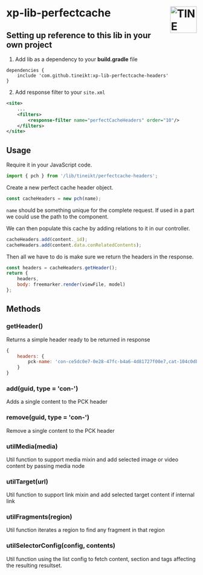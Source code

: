 # <a href="https://www.tine.no/"><img src="https://webfiles.tine.no/Logo/TINE-logo.svg" alt="TINE Logo" width="70" align="right"></a> xp-lib-perfectcache

## Setting up reference to this lib in your own project
1. Add lib as a dependency to your **build.gradle** file
```
dependencies {
	include 'com.github.tineikt:xp-lib-perfectcache-headers'
}
```

2. Add response filter to your `site.xml`
```xml
<site>
	...
	<filters>
		<response-filter name="perfectCacheHeaders" order="10"/>
	</filters>
</site>
```

## Usage
Require it in your JavaScript code.

```javascript
import { pch } from '/lib/tineikt/perfectcache-headers';
```

Create a new perfect cache header object.
```javascript
const cacheHeaders = new pch(name);
```
`name` should be something unique for the complete request. If used in a part we could use the path to the component.

We can then populate this cache by adding relations to it in our controller.
```javascript
cacheHeaders.add(content._id);
cacheHeaders.add(content.data.conRelatedContents);
```

Then all we have to do is make sure we return the headers in the response.

```javascript
const headers = cacheHeaders.getHeader();
return {
	headers,
	body: freemarker.render(viewFile, model)
};
```

## Methods

### getHeader()
Returns a simple header ready to be returned in response
```javascript
{
	headers: {
		pck-name: 'con-ce5dc0e7-0e28-47fc-b4a6-4d81727f00e7,cat-104c0db2-aa53-411c-8f6a-9213947d13d9'
	}
}
```

### add(guid, type = 'con-')
Adds a single content to the PCK header

### remove(guid, type = 'con-')
Remove a single content to the PCK header

### utilMedia(media)
Util function to support media mixin and add selected image or video content by passing media node

### utilTarget(url)
Util function to support link mixin and add selected target content if internal link

### utilFragments(region)
Util function iterates a region to find any fragment in that region

### utilSelectorConfig(config, contents)
Util function using the list config to fetch content, section and tags affecting the resulting resultset.
